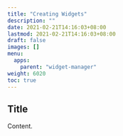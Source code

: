 ```yaml
---
title: "Creating Widgets"
description: ""
date: 2021-02-21T14:16:03+08:00
lastmod: 2021-02-21T14:16:03+08:00
draft: false
images: []
menu:
  apps:
    parent: "widget-manager"
weight: 6020
toc: true
---
```


## Title

Content.
